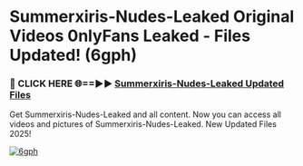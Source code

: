 # Summerxiris-Nudes-Leaked Original Videos 0nlyFans Leaked - Files Updated! (6gph)

<h3>🔴 CLICK HERE 🌐==►► <a href="https://tinyurl.com/4mcuefdz" rel="nofollow">Summerxiris-Nudes-Leaked Updated Files</a></h3>

Get Summerxiris-Nudes-Leaked and all content. Now you can access all videos and pictures of Summerxiris-Nudes-Leaked. New Updated Files 2025!

[![6gph](https://i.imgur.com/StAQSOY.gif)](https://tinyurl.com/4mcuefdz)
